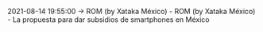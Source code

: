 2021-08-14 19:55:00 -> ROM (by Xataka México) - ROM (by Xataka México) - La propuesta para dar subsidios de smartphones en México
